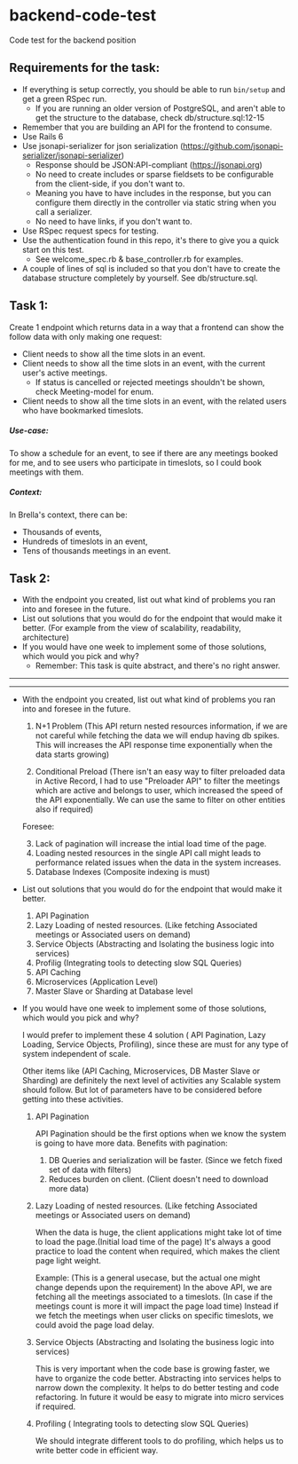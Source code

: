# backend-code-test
Code test for the backend position

## Requirements for the task:
- If everything is setup correctly, you should be able to run `bin/setup` and get a green RSpec run.
  - If you are running an older version of PostgreSQL, and aren't able to get the structure to the database, check db/structure.sql:12-15
- Remember that you are building an API for the frontend to consume.
- Use Rails 6
- Use jsonapi-serializer for json serialization (https://github.com/jsonapi-serializer/jsonapi-serializer)
  - Response should be JSON:API-compliant (https://jsonapi.org)
  - No need to create includes or sparse fieldsets to be configurable from the client-side, if you don't want to.
  - Meaning you have to have includes in the response, but you can configure them directly in the controller via static string when you call a serializer.
  - No need to have links, if you don't want to.
- Use RSpec request specs for testing.
- Use the authentication found in this repo, it's there to give you a quick start on this test.
  - See welcome_spec.rb & base_controller.rb for examples.
- A couple of lines of sql is included so that you don't have to create the database structure completely by yourself. See db/structure.sql.



## Task 1:
Create 1 endpoint which returns data in a way that a frontend can show the follow data with only making one request:
- Client needs to show all the time slots in an event.
- Client needs to show all the time slots in an event, with the current user's active meetings.
  - If status is cancelled or rejected meetings shouldn't be shown, check Meeting-model for enum.
- Client needs to show all the time slots in an event, with the related users who have bookmarked timeslots.

##### Use-case:
To show a schedule for an event, to see if there are any meetings booked for me,
    and to see users who participate in timeslots, so I could book meetings with them.

##### Context:
In Brella's context, there can be:
- Thousands of events,
- Hundreds of timeslots in an event,
- Tens of thousands meetings in an event.

## Task 2:
- With the endpoint you created, list out what kind of problems you ran into and foresee in the future.
- List out solutions that you would do for the endpoint that would make it better.
    (For example from the view of scalability, readability, architecture)
- If you would have one week to implement some of those solutions, which would you pick and why?
  - Remember: This task is quite abstract, and there's no right answer.


------------------------------------------------------------------------------------------------------------

------------------------------------------------------------------------------------------------------------


- With the endpoint you created, list out what kind of problems you ran into and foresee in the future.

    1. N+1 Problem
         (This API return nested resources information, if we are not careful while fetching the data we will endup having db spikes.
          This will increases the API response time exponentially when the data starts growing)

    2. Conditional Preload
         (There isn't an easy way to filter preloaded data in Active Record, I had to use "Preloader API" to filter the meetings 
          which are active and belongs to user, which increased the speed of the API exponentially.
          We can use the same to filter on other entities also if required)

  Foresee:

    3. Lack of pagination will increase the intial load time of the page.
    4. Loading nested resources in the single API call might leads to performance related issues when the data in the system increases.
    5. Database Indexes (Composite indexing is must)


- List out solutions that you would do for the endpoint that would make it better.

    1. API Pagination
    2. Lazy Loading of nested resources. (Like fetching Associated meetings or Associated users on demand)
    3. Service Objects (Abstracting and Isolating the business logic into services)
    4. Profilig (Integrating tools to detecting slow SQL Queries)
    5. API Caching
    6. Microservices (Application Level)
    7. Master Slave or Sharding at Database level

- If you would have one week to implement some of those solutions, which would you pick and why?

  I would prefer to implement these 4 solution ( API Pagination, Lazy Loading, Service Objects, Profiling),
  since these are must for any type of system independent of scale.


  Other items like (API Caching, Microservices, DB Master Slave or Sharding) are definitely the next level of activities any Scalable system should follow.
  But lot of parameters have to be considered before getting into these activities.

    1. API Pagination

        API Pagination should be the first options when we know the system is going to have more data.
        Benefits with pagination:

        1. DB Queries and serialization will be faster. (Since we fetch fixed set of data with filters)
        2. Reduces burden on client. (Client doesn't need to download more data)

   2. Lazy Loading of nested resources. (Like fetching Associated meetings or Associated users on demand)

        When the data is huge, the client applications might take lot of time to load the page.(Initial load time of the page)
        It's always a good practice to load the content when required, which makes the client page light weight.

        Example: (This is a general usecase, but the actual one might change depends upon the requirement)
        In the above API, we are fetching all the meetings associated to a timeslots. (In case if the meetings count is more it will impact the page load time)
        Instead if we fetch the meetings when user clicks on specific timeslots, we could avoid the page load delay.

   3. Service Objects (Abstracting and Isolating the business logic into services)

        This is very important when the code base is growing faster, we have to organize the code better.
        Abstracting into services helps to narrow down the complexity. It helps to do better testing and code refactoring.
        In future it would be easy to migrate into micro services if required.

   4. Profiling ( Integrating tools to detecting slow SQL Queries)

        We should integrate different tools to do profiling, which helps us to write better code in efficient way.
